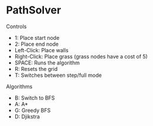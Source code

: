 # PathSolver

Controls
- 1: Place start node
- 2: Place end node
- Left-Click: Place walls
- Right-Click: Place grass (grass nodes have a cost of 5) 
- SPACE: Runs the algorithm
- R: Resets the grid
- T: Switches between step/full mode

Algorithms
- B: Switch to BFS
- A: A*
- G: Greedy BFS
- D: Djikstra
